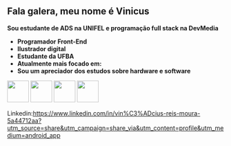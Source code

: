 ## Fala galera, meu nome é Vinicus
**Sou estudante de ADS na **UNIFEL** e programação **full stack** na DevMedia**

- **Programador Front-End**
- **Ilustrador digital**
- **Estudante da UFBA**
- **Atualmente mais focado em:**
- **Sou um apreciador dos estudos sobre hardware e software**
 
<img width="50" height="50" src="https://cdn.jsdelivr.net/gh/devicons/devicon@latest/icons/html5/html5-original.svg" />   <img width="50" height="50" src="https://cdn.jsdelivr.net/gh/devicons/devicon@latest/icons/css3/css3-original.svg" /> <img width="50" height="50"  src="https://cdn.jsdelivr.net/gh/devicons/devicon@latest/icons/javascript/javascript-original.svg" />  <img width="50" height="50" src="https://cdn.jsdelivr.net/gh/devicons/devicon@latest/icons/python/python-original.svg" />
          
          

Linkedin:https://www.linkedin.com/in/vin%C3%ADcius-reis-moura-5a44712aa?utm_source=share&utm_campaign=share_via&utm_content=profile&utm_medium=android_app
